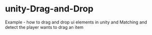 # unity-Drag-and-Drop
Example - how to drag and drop ui elements in unity and  Matching and detect the player wants to drag an item
